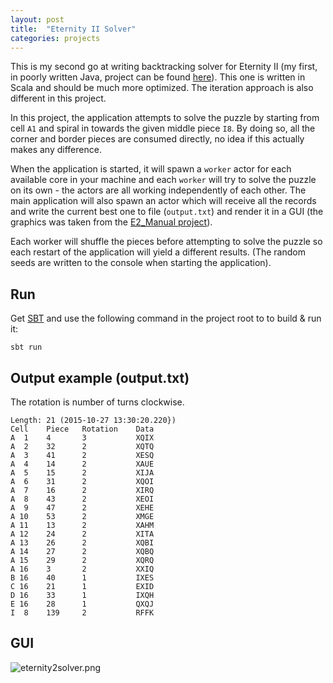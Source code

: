 ```yaml
---
layout: post
title:  "Eternity II Solver"
categories: projects
---
```


This is my second go at writing backtracking solver for Eternity II (my first, in poorly written Java, project can be found [here](https://github.com/AntonFagerberg/Eternity-II-Puzzle-Solver)). This one is written in Scala and should be much more optimized. The iteration approach is also different in this project.

In this project, the application attempts to solve the puzzle by starting from cell `A1` and spiral in towards the given middle piece `I8`. By doing so, all the corner and border pieces are consumed directly, no idea if this actually makes any difference.

When the application is started, it will spawn a `worker` actor for each available core in your machine and each `worker` will try to solve the puzzle on its own - the actors are all working independently of each other. The main application will also spawn an actor which will receive all the records and write the current best one to file (`output.txt`) and render it in a GUI (the graphics was taken from the [E2_Manual project](http://sourceforge.net/projects/e2manual/?source=navbar)).

Each worker will shuffle the pieces before attempting to solve the puzzle so each restart of the application will yield a different results. (The random seeds are written to the console when starting the application).

## Run
Get [SBT](http://www.scala-sbt.org/index.html) and use the following command in the project root to to build & run it:

```
sbt run
```

## Output example (output.txt)
The rotation is number of turns clockwise.

```
Length: 21 (2015-10-27 13:30:20.220})
Cell	Piece	Rotation	Data
A  1	4		3		    XQIX
A  2	32		2			XQTQ
A  3	41		2			XESQ
A  4	14		2			XAUE
A  5	15		2			XIJA
A  6	31		2			XQOI
A  7	16		2			XIRQ
A  8	43		2			XEOI
A  9	47		2			XEHE
A 10	53		2			XMGE
A 11	13		2			XAHM
A 12	24		2			XITA
A 13	26		2			XQBI
A 14	27		2			XQBQ
A 15	29		2			XQRQ
A 16	3       2			XXIQ
B 16	40		1			IXES
C 16	21		1			EXID
D 16	33		1			IXQH
E 16	28		1			QXQJ
I  8	139	    2			RFFK
```

## GUI
![eternity2solver.png](http://www.antonfagerberg.com/images/projects/eternity2solver.png)